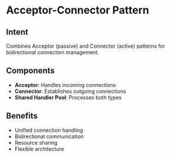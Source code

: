# Acceptor-Connector Pattern

## Intent
Combines Acceptor (passive) and Connector (active) patterns for bidirectional connection management.

## Components
- **Acceptor**: Handles incoming connections
- **Connector**: Establishes outgoing connections
- **Shared Handler Pool**: Processes both types

## Benefits
- Unified connection handling
- Bidirectional communication
- Resource sharing
- Flexible architecture
